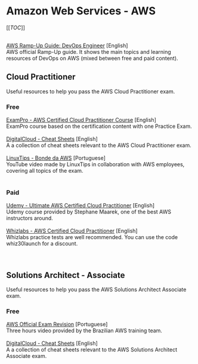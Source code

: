 # Amazon Web Services - AWS

[[_TOC_]]

<div>
    <br>
    <a href="https://d1.awsstatic.com/training-and-certification/ramp-up_guides/Ramp-Up_Guide_DevOps.pdf" target="_blank">AWS Ramp-Up Guide: DevOps Engineer</a> [English]<br>
    AWS official Ramp-Up guide. It shows the main topics and learning resources of DevOps on AWS (mixed between free and paid content). <br>
</div> 


## Cloud Practitioner
Useful resources to help you pass the AWS Cloud Practitioner exam.
### Free
<div>
    <a href="https://www.exampro.co/clf-c01" target="_blank">ExamPro - AWS Certified Cloud Practitioner Course</a> [English]<br>
    ExamPro course based on the certification content with one Practice Exam.<br>
    <br>
    <a href="https://digitalcloud.training/category/aws-cheat-sheets/aws-cloud-practitioner/" target="_blank">DigitalCloud - Cheat Sheets</a> [English]<br>
    A a collection of cheat sheets relevant to the AWS Cloud Practitioner exam.<br>
    <br>
    <a href="https://www.youtube.com/watch?v=VrQVDbgwFDs&t=10s" target="_blank">LinuxTips - Bonde da AWS</a> [Portuguese]<br>
    YouTube video made by LinuxTips in collaboration with AWS employees, covering all topics of the exam.<br>
    <br>
</div> 

### Paid
<div>
    <a href="https://www.udemy.com/course/aws-certified-cloud-practitioner-new/" target="_blank">Udemy - Ultimate AWS Certified Cloud Practitioner</a> [English]<br>
    Udemy course provided by Stephane Maarek, one of the best AWS instructors around.<br>
    <br>
    <a href="https://www.whizlabs.com/aws-certified-cloud-practitioner/" target="_blank">Whizlabs - AWS Certified Cloud Practitioner</a> [English]<br>
    Whizlabs practice tests are well recommended. You can use the code whiz30launch for a discount.<br>
    <br>
</div> 
<br>

## Solutions Architect - Associate
Useful resources to help you pass the AWS Solutions Architect Associate exam.
### Free
<div>
    <a href="https://pages.awscloud.com/LATAM-event-OE-get-cert-saa-ptbr-sob-demanda-2022-confirmation.html" target="_blank">AWS Official Exam Revision</a> [Portuguese]<br>
    Three hours video provided by the Brazilian AWS training team.<br>
    <br>
    <a href="https://digitalcloud.training/category/aws-cheat-sheets/aws-cloud-practitioner/" target="_blank">DigitalCloud - Cheat Sheets</a> [English]<br>
    A a collection of cheat sheets relevant to the AWS Solutions Architect Associate exam.<br>
    <br>
</div> 